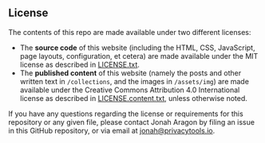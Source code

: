 ## License

The contents of this repo are made available under two different licenses:

 - The **source code** of this website (including the HTML, CSS, JavaScript, page layouts, configuration, et cetera) are made available under the MIT license as described in [LICENSE.txt](/LICENSE.txt).
 - The **published content** of this website (namely the posts and other written text in `/collections`, and the images in `/assets/img`) are made available under the Creative Commons Attribution 4.0 International license as described in [LICENSE.content.txt](/LICENSE.content.txt), unless otherwise noted.

If you have any questions regarding the license or requirements for this repository or any given file, please contact Jonah Aragon by filing an issue in this GitHub repository, or via email at [jonah@privacytools.io](mailto:).
